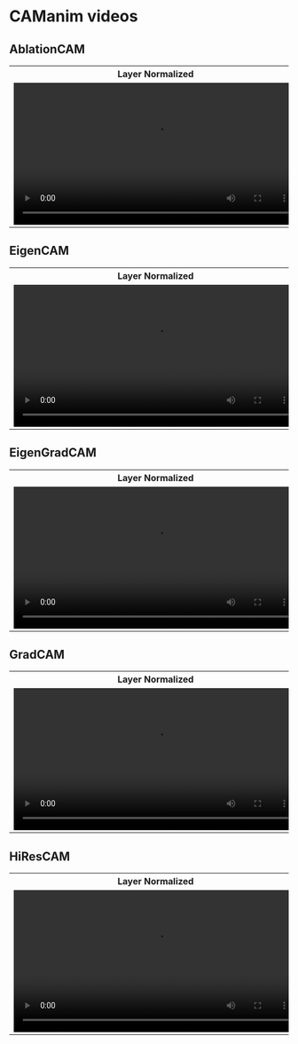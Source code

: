 # CAManim videos

## AblationCAM

<table>
  <tr>
    <th style="text-align: center">Layer Normalized</th>
    <th style="text-align: center">Global Normalized</th>
  </tr>
  <tr>
    <td>
        <video width="512" heigh="512" controls>
            <source src="_static\starCAManim_AllCAMs_OneModel\densenet161\AblationCAM_animlayer.mp4" type="video/mp4">
        </video>
    </td>
    <td>
        <video width="512" heigh="512" controls>
            <source src="_static\starCAManim_AllCAMs_OneModel\densenet161\AblationCAM_animglobal.mp4" type="video/mp4">
        </video>
    </td>
  </tr>
</table>


## EigenCAM

<table>
  <tr>
    <th style="text-align: center">Layer Normalized</th>
    <th style="text-align: center">Global Normalized</th>
  </tr>
  <tr>
    <td>
        <video width="512" heigh="512" controls>
            <source src="_static\starCAManim_AllCAMs_OneModel\densenet161\EigenCAM_animlayer.mp4" type="video/mp4">
        </video>
    </td>
    <td>
        <video width="512" heigh="512" controls>
            <source src="_static\starCAManim_AllCAMs_OneModel\densenet161\EigenCAM_animglobal.mp4" type="video/mp4">
        </video>
    </td>
  </tr>
</table>

## EigenGradCAM

<table>
  <tr>
    <th style="text-align: center">Layer Normalized</th>
    <th style="text-align: center">Global Normalized</th>
  </tr>
  <tr>
    <td>
        <video width="512" heigh="512" controls>
            <source src="_static\starCAManim_AllCAMs_OneModel\densenet161\EigenGradCAM_animlayer.mp4" type="video/mp4">
        </video>
    </td>
    <td>
        <video width="512" heigh="512" controls>
            <source src="_static\starCAManim_AllCAMs_OneModel\densenet161\EigenGradCAM_animglobal.mp4" type="video/mp4">
        </video>
    </td>
  </tr>
</table>

## GradCAM

<table>
  <tr>
    <th style="text-align: center">Layer Normalized</th>
    <th style="text-align: center">Global Normalized</th>
  </tr>
  <tr>
    <td>
        <video width="512" heigh="512" controls>
            <source src="_static\starCAManim_AllCAMs_OneModel\densenet161\GradCAM_animlayer.mp4" type="video/mp4">
        </video>
    </td>
    <td>
        <video width="512" heigh="512" controls>
            <source src="_static\starCAManim_AllCAMs_OneModel\densenet161\GradCAM_animglobal.mp4" type="video/mp4">
        </video>
    </td>
  </tr>
</table>


## HiResCAM

<table>
  <tr>
    <th style="text-align: center">Layer Normalized</th>
    <th style="text-align: center">Global Normalized</th>
  </tr>
  <tr>
    <td>
        <video width="512" heigh="512" controls>
            <source src="_static\starCAManim_AllCAMs_OneModel\densenet161\HiResCAM_animlayer.mp4" type="video/mp4">
        </video>
    </td>
    <td>
        <video width="512" heigh="512" controls>
            <source src="_static\starCAManim_AllCAMs_OneModel\densenet161\HiResCAM_animglobal.mp4" type="video/mp4">
        </video>
    </td>
  </tr>
</table>